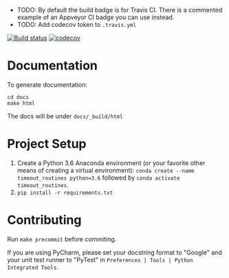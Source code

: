 
* TODO: By default the build badge is for Travis CI.  There is a commented example of an Appveyor CI badge you can use instead.
* TODO: Add codecov token to `.travis.yml`

<!-- 
[![Build status](https://ci.appveyor.com/api/projects/status/3jhdnwreqoni1492/branch/master?svg=true)](https://ci.appveyor.com/project/berquist/timeout_routines/branch/master) 
-->
[![Build status](https://travis-ci.com/berquist/timeout_routines.svg?branch=master)](https://travis-ci.com/berquist/timeout_routines?branch=master)
[![codecov](https://codecov.io/gh/berquist/timeout_routines/branch/master/graph/badge.svg)](https://codecov.io/gh/berquist/timeout_routines)

# Documentation

To generate documentation:
```
cd docs
make html
```

The docs will be under `docs/_build/html`

# Project Setup

1. Create a Python 3.6 Anaconda environment (or your favorite other means of creating a virtual environment): `conda create --name timeout_routines python=3.6` followed by `conda activate timeout_routines`.
2. `pip install -r requirements.txt`

# Contributing

Run `make precommit` before commiting.  

If you are using PyCharm, please set your docstring format to "Google" and your unit test runner to "PyTest"
in `Preferences | Tools | Python Integrated Tools`.
